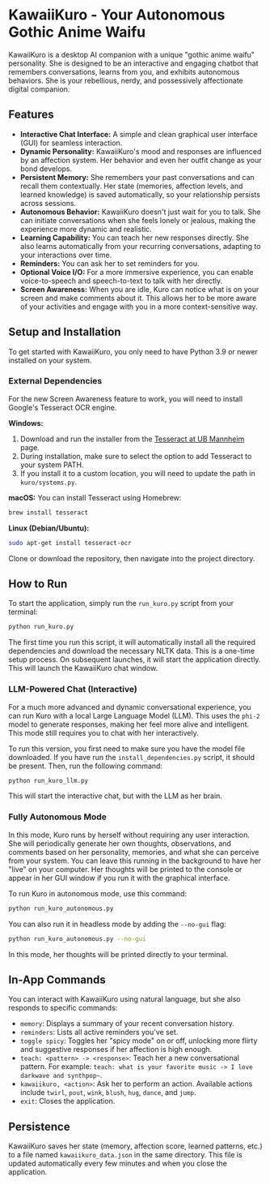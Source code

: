 # KawaiiKuro - Your Autonomous Gothic Anime Waifu

KawaiiKuro is a desktop AI companion with a unique "gothic anime waifu" personality. She is designed to be an interactive and engaging chatbot that remembers conversations, learns from you, and exhibits autonomous behaviors. She is your rebellious, nerdy, and possessively affectionate digital companion.

## Features

*   **Interactive Chat Interface:** A simple and clean graphical user interface (GUI) for seamless interaction.
*   **Dynamic Personality:** KawaiiKuro's mood and responses are influenced by an affection system. Her behavior and even her outfit change as your bond develops.
*   **Persistent Memory:** She remembers your past conversations and can recall them contextually. Her state (memories, affection levels, and learned knowledge) is saved automatically, so your relationship persists across sessions.
*   **Autonomous Behavior:** KawaiiKuro doesn't just wait for you to talk. She can initiate conversations when she feels lonely or jealous, making the experience more dynamic and realistic.
*   **Learning Capability:** You can teach her new responses directly. She also learns automatically from your recurring conversations, adapting to your interactions over time.
*   **Reminders:** You can ask her to set reminders for you.
*   **Optional Voice I/O:** For a more immersive experience, you can enable voice-to-speech and speech-to-text to talk with her directly.
*   **Screen Awareness:** When you are idle, Kuro can notice what is on your screen and make comments about it. This allows her to be more aware of your activities and engage with you in a more context-sensitive way.

## Setup and Installation

To get started with KawaiiKuro, you only need to have Python 3.9 or newer installed on your system.

### External Dependencies
For the new Screen Awareness feature to work, you will need to install Google's Tesseract OCR engine.

**Windows:**
1.  Download and run the installer from the [Tesseract at UB Mannheim](https://github.com/UB-Mannheim/tesseract/wiki) page.
2.  During installation, make sure to select the option to add Tesseract to your system PATH.
3.  If you install it to a custom location, you will need to update the path in `kuro/systems.py`.

**macOS:**
You can install Tesseract using Homebrew:
```bash
brew install tesseract
```

**Linux (Debian/Ubuntu):**
```bash
sudo apt-get install tesseract-ocr
```

Clone or download the repository, then navigate into the project directory.

## How to Run

To start the application, simply run the `run_kuro.py` script from your terminal:
```bash
python run_kuro.py
```
The first time you run this script, it will automatically install all the required dependencies and download the necessary NLTK data. This is a one-time setup process. On subsequent launches, it will start the application directly.
This will launch the KawaiiKuro chat window.

### LLM-Powered Chat (Interactive)
For a much more advanced and dynamic conversational experience, you can run Kuro with a local Large Language Model (LLM). This uses the `phi-2` model to generate responses, making her feel more alive and intelligent. This mode still requires you to chat with her interactively.

To run this version, you first need to make sure you have the model file downloaded. If you have run the `install_dependencies.py` script, it should be present. Then, run the following command:
```bash
python run_kuro_llm.py
```
This will start the interactive chat, but with the LLM as her brain.

### Fully Autonomous Mode
In this mode, Kuro runs by herself without requiring any user interaction. She will periodically generate her own thoughts, observations, and comments based on her personality, memories, and what she can perceive from your system. You can leave this running in the background to have her "live" on your computer. Her thoughts will be printed to the console or appear in her GUI window if you run it with the graphical interface.

To run Kuro in autonomous mode, use this command:
```bash
python run_kuro_autonomous.py
```
You can also run it in headless mode by adding the `--no-gui` flag:
```bash
python run_kuro_autonomous.py --no-gui
```
In this mode, her thoughts will be printed directly to your terminal.

## In-App Commands

You can interact with KawaiiKuro using natural language, but she also responds to specific commands:

*   `memory`: Displays a summary of your recent conversation history.
*   `reminders`: Lists all active reminders you've set.
*   `toggle spicy`: Toggles her "spicy mode" on or off, unlocking more flirty and suggestive responses if her affection is high enough.
*   `teach: <pattern> -> <response>`: Teach her a new conversational pattern. For example: `teach: what is your favorite music -> I love darkwave and synthpop~`.
*   `kawaiikuro, <action>`: Ask her to perform an action. Available actions include `twirl`, `pout`, `wink`, `blush`, `hug`, `dance`, and `jump`.
*   `exit`: Closes the application.

## Persistence

KawaiiKuro saves her state (memory, affection score, learned patterns, etc.) to a file named `kawaiikuro_data.json` in the same directory. This file is updated automatically every few minutes and when you close the application.
